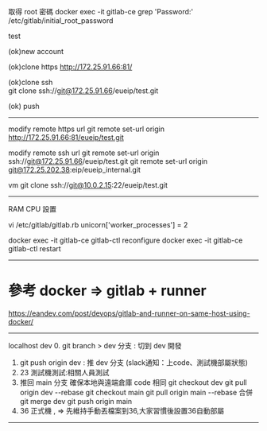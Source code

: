 取得 root 密碼
docker exec -it gitlab-ce grep 'Password:' /etc/gitlab/initial_root_password


test

(ok)new account

(ok)clone https
http://172.25.91.66:81/

(ok)clone ssh  
git clone ssh://git@172.25.91.66/eueip/test.git

(ok) push 

-----------------
modify remote https url
git remote set-url origin http://172.25.91.66:81/eueip/test.git

modify remote ssh url
git remote set-url origin ssh://git@172.25.91.66/eueip/test.git
git remote set-url origin git@172.25.202.38:eip/eueip_internal.git

vm
git clone ssh://git@10.0.2.15:22/eueip/test.git



-----------------------------------------------
RAM CPU 設置

vi /etc/gitlab/gitlab.rb
unicorn['worker_processes'] = 2

docker exec -it gitlab-ce gitlab-ctl reconfigure
docker exec -it gitlab-ce gitlab-ctl restart



------------------------------------

# 參考 docker => gitlab + runner
https://eandev.com/post/devops/gitlab-and-runner-on-same-host-using-docker/

------------------------------------



localhost dev 
0. git branch > dev 分支  : 切到 dev 開發
1. git push origin dev  : 推 dev 分支 (slack通知：上code、測試機部屬狀態)
2. 23 測試機測試:相關人員測試
3. 推回 main 分支
    確保本地與遠端倉庫 code 相同
        git checkout dev
        git pull origin dev --rebase
        git checkout main
        git pull origin main --rebase
    合併
        git merge dev
        git push origin main 
4. 36 正式機 , => 先維持手動丟檔案到36,大家習慣後設置36自動部屬


---------------------------------------------------------------